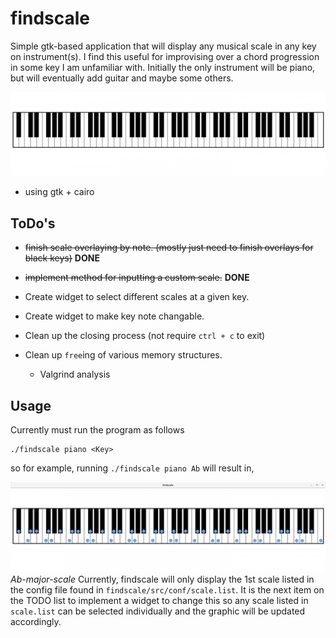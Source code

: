 # findscale #

Simple gtk-based application that will display any musical scale in any key on instrument(s). I find this useful for improvising over a chord progression in some key I am unfamiliar with. Initially the only instrument will be piano, but will eventually add guitar and maybe some others.

![piano](./src/imgs/piano.png ) 


- using gtk + cairo

## ToDo's ##

- ~~finish scale overlaying by note. (mostly just need to finish overlays for black keys)~~ **DONE**
- ~~implement method for inputting a custom scale.~~ **DONE**

- Create widget to select different scales at a given key.
- Create widget to make key note changable.
- Clean up the closing process (not require `ctrl + c` to exit)
- Clean up `free`ing of various memory structures.
  - Valgrind analysis

## Usage ##

Currently must run the program as follows
```
./findscale piano <Key>
```
so for example, running `./findscale piano Ab` will result in,

![Ab-major-scale](./examples/Ab-major-scale.png)
*Ab-major-scale*
Currently, findscale will only display the 1st scale listed in the config file found in `findscale/src/conf/scale.list`. It is the next item on the TODO list to implement a widget to change this so any scale listed in `scale.list` can be selected individually and the graphic will be updated accordingly.
